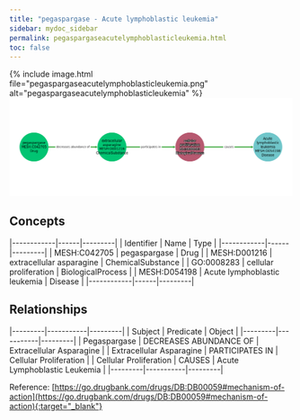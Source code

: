 ```yaml
---
title: "pegaspargase - Acute lymphoblastic leukemia"
sidebar: mydoc_sidebar
permalink: pegaspargaseacutelymphoblasticleukemia.html
toc: false 
---
```


{% include image.html file="pegaspargaseacutelymphoblasticleukemia.png" alt="pegaspargaseacutelymphoblasticleukemia" %}![Path Visualization](/images/pegaspargaseacutelymphoblasticleukemia.png)

## Concepts

|------------|------|---------|
| Identifier | Name | Type    |
|------------|------|---------|
| MESH:C042705 | pegaspargase | Drug |
| MESH:D001216 | extracellular asparagine | ChemicalSubstance |
| GO:0008283 | cellular proliferation | BiologicalProcess |
| MESH:D054198 | Acute lymphoblastic leukemia | Disease |
|------------|------|---------|

## Relationships

|---------|-----------|---------|
| Subject | Predicate | Object  |
|---------|-----------|---------|
| Pegaspargase | DECREASES ABUNDANCE OF | Extracellular Asparagine |
| Extracellular Asparagine | PARTICIPATES IN | Cellular Proliferation |
| Cellular Proliferation | CAUSES | Acute Lymphoblastic Leukemia |
|---------|-----------|---------|

Reference: [https://go.drugbank.com/drugs/DB:DB00059#mechanism-of-action](https://go.drugbank.com/drugs/DB:DB00059#mechanism-of-action){:target="_blank"}